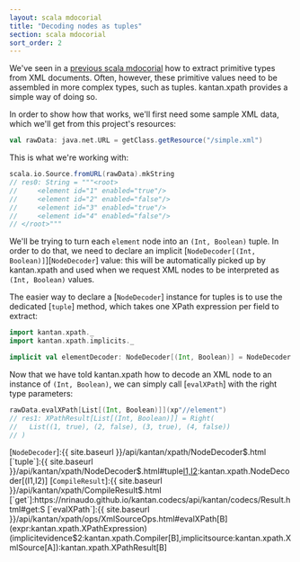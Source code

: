 ```yaml
---
layout: scala mdocorial
title: "Decoding nodes as tuples"
section: scala mdocorial
sort_order: 2
---
```


We've seen in a [previous scala mdocorial](nodes_as_primitive.html) how to extract primitive types from XML documents. Often,
however, these primitive values need to be assembled in more complex types, such as tuples. kantan.xpath provides a
simple way of doing so.

In order to show how that works, we'll first need some sample XML data, which we'll get from this project's resources:

```scala
val rawData: java.net.URL = getClass.getResource("/simple.xml")
```

This is what we're working with:

```scala
scala.io.Source.fromURL(rawData).mkString
// res0: String = """<root>
//     <element id="1" enabled="true"/>
//     <element id="2" enabled="false"/>
//     <element id="3" enabled="true"/>
//     <element id="4" enabled="false"/>
// </root>"""
```

We'll be trying to turn each `element` node into an `(Int, Boolean)` tuple. In order to do that, we need to declare an
implicit [`NodeDecoder[(Int, Boolean)]`][`NodeDecoder`] value: this will be automatically picked up by kantan.xpath and
used when we request XML nodes to be interpreted as `(Int, Boolean)` values.

The easier way to declare a [`NodeDecoder`] instance for tuples is to use the dedicated [`tuple`] method, which takes
one XPath expression per field to extract:

```scala
import kantan.xpath._
import kantan.xpath.implicits._

implicit val elementDecoder: NodeDecoder[(Int, Boolean)] = NodeDecoder.tuple[Int, Boolean](xp"./@id", xp"./@enabled")
```

Now that we have told kantan.xpath how to decode an XML node to an instance of `(Int, Boolean)`, we can simply call
[`evalXPath`] with the right type parameters:

```scala
rawData.evalXPath[List[(Int, Boolean)]](xp"//element")
// res1: XPathResult[List[(Int, Boolean)]] = Right(
//   List((1, true), (2, false), (3, true), (4, false))
// )
```

[`NodeDecoder`]:{{ site.baseurl }}/api/kantan/xpath/NodeDecoder$.html
[`tuple`]:{{ site.baseurl }}/api/kantan/xpath/NodeDecoder$.html#tuple[I1,I2](x1:kantan.xpath.Query[kantan.xpath.DecodeResult[I1]],x2:kantan.xpath.Query[kantan.xpath.DecodeResult[I2]]):kantan.xpath.NodeDecoder[(I1,I2)]
[`CompileResult`]:{{ site.baseurl }}/api/kantan/xpath/CompileResult$.html
[`get`]:https://nrinaudo.github.io/kantan.codecs/api/kantan/codecs/Result.html#get:S
[`evalXPath`]:{{ site.baseurl }}/api/kantan/xpath/ops/XmlSourceOps.html#evalXPath[B](expr:kantan.xpath.XPathExpression)(implicitevidence$2:kantan.xpath.Compiler[B],implicitsource:kantan.xpath.XmlSource[A]):kantan.xpath.XPathResult[B]
